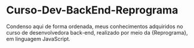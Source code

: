 # Curso-Dev-BackEnd-Reprograma
Condenso aqui de forma ordenada, meus conhecimentos adquiridos no curso de desenvolvedora back-end, realizado por meio da {Reprograma}, em linguagem JavaScript.

